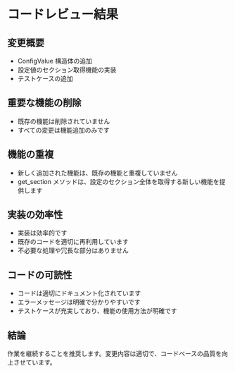 # コードレビュー結果

## 変更概要
- ConfigValue 構造体の追加
- 設定値のセクション取得機能の実装
- テストケースの追加

## 重要な機能の削除
- 既存の機能は削除されていません
- すべての変更は機能追加のみです

## 機能の重複
- 新しく追加された機能は、既存の機能と重複していません
- get_section メソッドは、設定のセクション全体を取得する新しい機能を提供します

## 実装の効率性
- 実装は効率的です
- 既存のコードを適切に再利用しています
- 不必要な処理や冗長な部分はありません

## コードの可読性
- コードは適切にドキュメント化されています
- エラーメッセージは明確で分かりやすいです
- テストケースが充実しており、機能の使用方法が明確です

## 結論
作業を継続することを推奨します。変更内容は適切で、コードベースの品質を向上させています。
